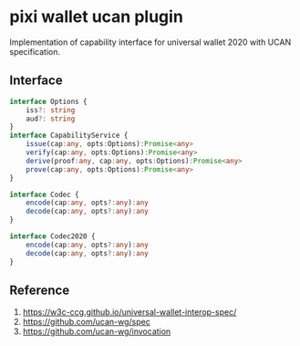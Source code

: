 # pixi wallet ucan plugin 

Implementation of capability interface for universal wallet 2020 with UCAN specification.

## Interface 
```ts
interface Options {
    iss?: string
    aud?: string
}
interface CapabilityService {
    issue(cap:any, opts:Options):Promise<any>
    verify(cap:any, opts:Options):Promise<any>
    derive(proof:any, cap:any, opts:Options):Promise<any>
    prove(cap:any, opts:Options):Promise<any>
}

interface Codec {
    encode(cap:any, opts?:any):any
    decode(cap:any, opts?:any):any
}

interface Codec2020 {
    encode(cap:any, opts?:any):any
    decode(cap:any, opts?:any):any
}
```

## Reference 

1. https://w3c-ccg.github.io/universal-wallet-interop-spec/
2. https://github.com/ucan-wg/spec
3. https://github.com/ucan-wg/invocation